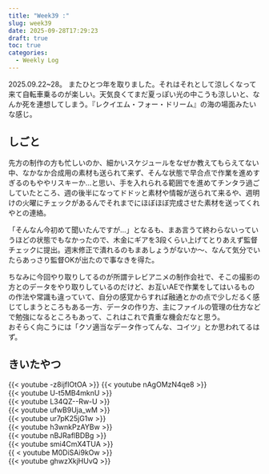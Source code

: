 ```yaml
---
title: "Week39 :"
slug: week39
date: 2025-09-28T17:29:23
draft: true
toc: true
categories:
  - Weekly Log
---
```

2025.09.22~28。
またひとつ年を取りました。それはそれとして涼しくなって来て自転車乗るのが楽しい。天気良くてまだ夏っぽい光の中こうも涼しいと、なんか死を連想してしまう。『レクイエム・フォー・ドリーム』の海の場面みたいな感じ。

## しごと

先方の制作の方も忙しいのか、細かいスケジュールをなぜか教えてもらえてない中、なかなか合成用の素材も送られて来ず、そんな状態で早合点で作業を進めすぎるのもややリスキーか…と思い、手を入れられる範囲でを進めてチンタラ過ごしていたところ、週の後半になってドドッと素材や情報が送られて来るや、週明けの火曜にチェックがあるんでそれまでにほぼほぼ完成させた素材を送ってくれやとの連絡。

「そんなん今初めて聞いたんですが…」となるも、まあ言うて終わらないっていうほどの状態でもなかったので、木金にギアを3段くらい上げてとりあえず監督チェックに提出。週末修正で潰れるのもまあしょうがないか～、なんて気分でいたらあっさり監督OKが出たので事なきを得た。

ちなみに今回やり取りしてるのが所謂テレビアニメの制作会社で、そこの撮影の方とのデータをやり取りしているのだけど、お互いAEで作業をしてはいるものの作法や常識も違っていて、自分の感覚からすれば融通とかの点で少しだるく感じてしまうところもある一方、データの作り方、主にファイルの管理の仕方などで勉強になるところもあって、これはこれで貴重な機会だなと思う。  
おそらく向こうには「クソ適当なデータ作ってんな、コイツ」とか思われてるはず。

## きいたやつ

{{< youtube -z8ijfIOtOA >}}
{{< youtube nAgOMzN4qe8 >}}  
{{< youtube U-t5MB4mknU >}}  
{{< youtube L34QZ--Rw-U >}}  
{{< youtube ufwB9Uja_wM >}}  
{{< youtube ur7pK25jG1w >}}  
{{< youtube h3wnkPzAYBw >}}  
{{< youtube nBJRaflBDBg >}}  
{{< youtube smi4CmX4TUA >}}  
{{ < youtube M0DiSAi9kOw >}}  
{{< youtube ghwzXkjHUvQ >}}